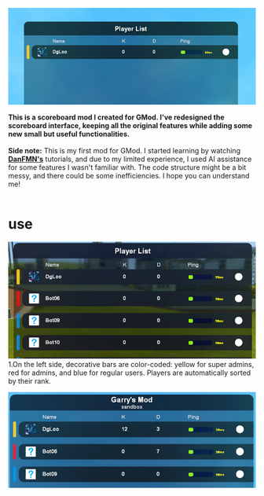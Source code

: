 ![01](https://github.com/DgLooSL/Gmod-SimpleScoreboard/blob/main/img/01.png?raw=true)

**This is a scoreboard mod I created for GMod. I've redesigned the scoreboard interface, keeping all the original features while adding some new small but useful functionalities.**</br></br>
**Side note:** This is my first mod for GMod. I started learning by watching [**DanFMN's**](https://www.youtube.com/playlist?list=PLN1e9kVZIWewR9Tm48zbxdm1qiBEWYpJI) tutorials, and due to my limited experience, I used AI assistance for some features I wasn't familiar with. The code structure might be a bit messy, and there could be some inefficiencies. I hope you can understand me!
</br>
</br>
# use
![02](https://github.com/DgLooSL/Gmod-SimpleScoreboard/blob/main/img/02.png?raw=true)</bt>
1.On the left side, decorative bars are color-coded: yellow for super admins, red for admins, and blue for regular users. Players are automatically sorted by their rank.</br>

![03](https://github.com/DgLooSL/Gmod-SimpleScoreboard/blob/main/img/03.png?raw=true)</bt>
